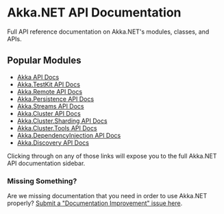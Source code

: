 # Akka.NET API Documentation

Full API reference documentation on Akka.NET's modules, classes, and APIs.

## Popular Modules

* [Akka API Docs](Akka.Actor.yml)
* [Akka.TestKit API Docs](Akka.TestKit.yml)
* [Akka.Remote API Docs](Akka.Remote.yml)
* [Akka.Persistence API Docs](Akka.Persistence.yml)
* [Akka.Streams API Docs](Akka.Streams.yml)
* [Akka.Cluster API Docs](Akka.Cluster.yml)
* [Akka.Cluster.Sharding API Docs](Akka.Cluster.Sharding.yml)
* [Akka.Cluster.Tools API Docs](Akka.Cluster.Tools.yml)
* [Akka.DependencyInjection API Docs](Akka.DependencyInjection.yml)
* [Akka.Discovery API Docs](Akka.Discovery.yml)

Clicking through on any of those links will expose you to the full Akka.NET API documentation sidebar.

### Missing Something?

Are we missing documentation that you need in order to use Akka.NET properly? [Submit a "Documentation Improvement" issue here](https://github.com/akkadotnet/akka.net/issues/new?assignees=&labels=docs&template=doc_improvement.md&title=).
